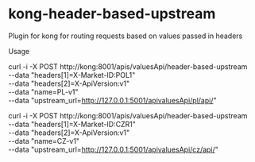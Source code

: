 # kong-header-based-upstream

Plugin for kong for routing requests based on values passed in headers

Usage

curl -i -X POST http://kong:8001/apis/valuesApi/header-based-upstream \
	--data "headers[1]=X-Market-ID:POL1" \
	--data "headers[2]=X-ApiVersion:v1" \
    --data "name=PL-v1" \
    --data "upstream_url=http://127.0.0.1:5001/apivaluesApi/pl/api/"

curl -i -X POST http://kong:8001/apis/valuesApi/header-based-upstream \
	--data "headers[1]=X-Market-ID:CZR1" \
	--data "headers[2]=X-ApiVersion:v1" \
    --data "name=CZ-v1" \
    --data "upstream_url=http://127.0.0.1:5001/apivaluesApi/cz/api/"